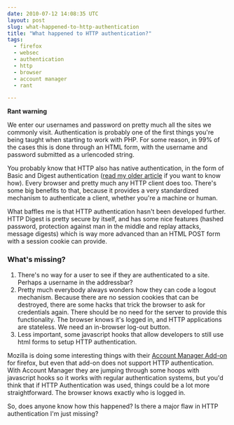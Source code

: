 ```yaml
---
date: 2010-07-12 14:08:35 UTC
layout: post
slug: what-happened-to-http-authentication
title: "What happened to HTTP authentication?"
tags:
  - firefox
  - websec
  - authentication
  - http
  - browser
  - account manager
  - rant

---
```

<p><strong>Rant warning</strong></p>

<p>We enter our usernames and password on pretty much all the sites we commonly visit. Authentication is probably one of the first things you're being taught when starting to work with PHP. For some reason, in 99% of the cases this is done through an HTML form, with the username and password submitted as a urlencoded string.</p>

<p>You probably know that HTTP also has native authentication, in the form of Basic and Digest authentication (<a href="http://www.rooftopsolutions.nl/blog/223">read my older article</a> if you want to know how). Every browser and pretty much any HTTP client does too. There's some big benefits to that, because it provides a very standardized mechanism to authenticate a client, whether you're a machine or human.</p>

<p>What baffles me is that HTTP authentication hasn't been developed further. HTTP Digest is pretty secure by itself, and has some nice features (hashed password, protection against man in the middle and replay attacks, message digests) which is way more advanced than an HTML POST form with a session cookie can provide.</p>

<h3>What's missing?</h3>

<ol>
  <li>There's no way for a user to see if they are authenticated to a site. Perhaps a username in the addressbar?</li>
  <li>Pretty much everybody always wonders how they can code a logout mechanism. Because there are no session cookies that can be destroyed, there are some hacks that trick the browser to ask for credentials again. There should be no need for the server to provide this functionality. The browser knows it's logged in, and HTTP applications are stateless. We need an in-browser log-out button.</li>
  <li>Less important, some javascript hooks that allow developers to still use html forms to setup HTTP authentication.</li>
</ol>

<p>Mozilla is doing some interesting things with their <a href="http://www.mozilla.com/en-US/firefox/accountmanager/">Account Manager Add-on</a> for firefox, but even that add-on does not support HTTP authentication. With Account Manager they are jumping through some hoops with javascript hooks so it works with regular authentication systems, but you'd think that if HTTP Authentication was used, things could be a lot more straightforward. The browser knows exactly who is logged in.</p>

<p>So, does anyone know how this happened? Is there a major flaw in HTTP authentication I'm just missing?</p>
